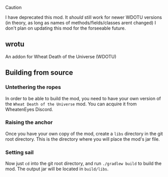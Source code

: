 > [!CAUTION]
> I have deprecated this mod. It *should* still work for newer WDOTU versions (in theory, as long as names of methods/fields/classes arent changed) I don't plan on updating this mod for the forseeable future.

## wrotu
An addon for Wheat Death of the Universe (WDOTU)

## Building from source
### Untethering the ropes
In order to be able to build the mod, you need to have your own version of the `Wheat Death of the Universe` mod. You can acquire it from WheatenEyes Discord.
### Raising the anchor
Once you have your own copy of the mod, create a `libs` directory in the git root directory. This is the directory where you will place the mod's jar file.
### Setting sail
Now just `cd` into the git root directory, and run `./gradlew build` to build the mod. The output jar will be located in `build/libs`.
